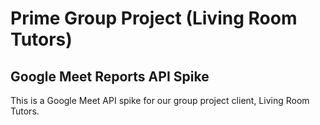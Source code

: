 
# Prime Group Project (Living Room Tutors)

## Google Meet Reports API Spike

This is a Google Meet API spike for our group project client, Living Room Tutors.
